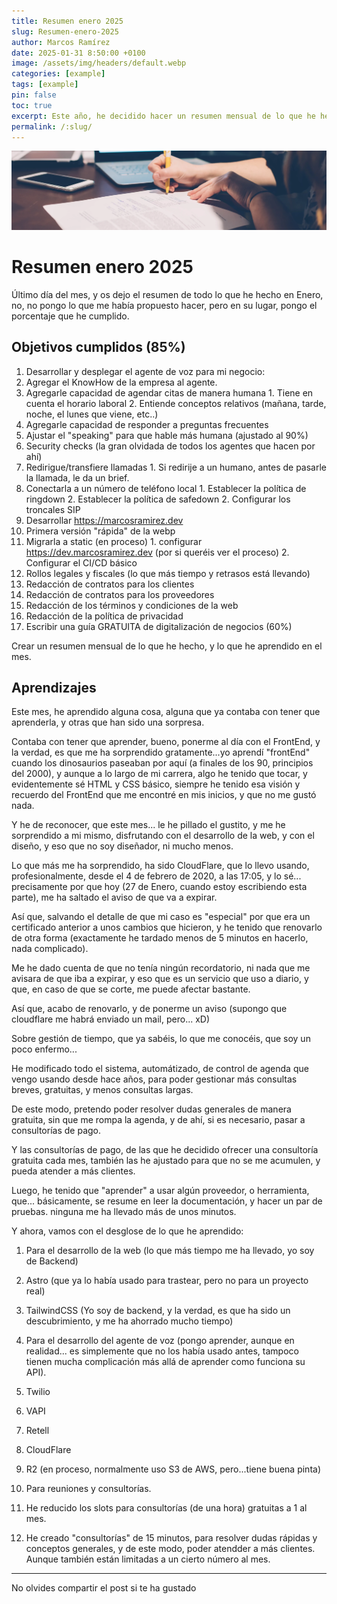 ```yaml
---
title: Resumen enero 2025
slug: Resumen-enero-2025
author: Marcos Ramírez
date: 2025-01-31 8:50:00 +0100
image: /assets/img/headers/default.webp
categories: [example]
tags: [example]
pin: false
toc: true
excerpt: Este año, he decidido hacer un resumen mensual de lo que he hecho, y lo que he aprendido en el mes. Aquí tienes el resumen de enero 2025.
permalink: /:slug/ 
---
```


![Post Header](/assets/img/headers/default.webp)
# Resumen enero 2025

Último día del mes, y os dejo el resumen de todo lo que he hecho en Enero, no, no pongo lo que me había propuesto hacer, pero en su lugar, pongo el porcentaje que he cumplido.

## Objetivos cumplidos (85%)

1. Desarrollar y desplegar el agente de voz para mi negocio:
  1. Agregar el KnowHow de la empresa al agente.
  2. Agregarle capacidad de agendar citas de manera humana
    1. Tiene en cuenta el horario laboral
    2. Entiende conceptos relativos (mañana, tarde, noche, el lunes que viene, etc..)
  3. Agregarle capacidad de responder a preguntas frecuentes
  4. Ajustar el "speaking" para que hable más humana (ajustado al 90%)
  5. Security checks (la gran olvidada de todos los agentes que hacen por ahí)
  6. Redirigue/transfiere llamadas
    1. Si redirije a un humano, antes de pasarle la llamada, le da un brief.
  7. Conectarla a un número de teléfono local
    1. Establecer la política de ringdown
    2. Establecer la política de safedown
    2. Configurar los troncales SIP
2. Desarrollar https://marcosramirez.dev
  1. Primera versión "rápida" de la webp 
  2. Migrarla a static (en proceso)
    1. configurar https://dev.marcosramirez.dev (por si queréis ver el proceso)
    2. Configurar el CI/CD básico
3. Rollos legales y fiscales (lo que más tiempo y retrasos está llevando)
  1. Redacción de contratos para los clientes
  2. Redacción de contratos para los proveedores
  3. Redacción de los términos y condiciones de la web
  4. Redacción de la política de privacidad  
4. Escribir una guía GRATUITA de digitalización de negocios (60%)  


Crear un resumen mensual de lo que he hecho, y lo que he aprendido en el mes.


## Aprendizajes 

Este mes, he aprendido alguna cosa, alguna que ya contaba con tener que aprenderla, y otras que han sido una sorpresa.

Contaba con tener que aprender, bueno, ponerme al día con el FrontEnd, y la verdad, es que me ha sorprendido gratamente...yo aprendí "frontEnd" cuando los dinosaurios paseaban por aquí (a finales de los 90, principios del 2000), y aunque a lo largo de mi carrera, algo he tenido que tocar, y evidentemente sé HTML y CSS básico, siempre he tenido esa visión y recuerdo del FrontEnd que me encontré en mis inicios, y que no me gustó nada.

Y he de reconocer, que este mes... le he pillado el gustito, y me he sorprendido a mi mismo, disfrutando con el desarrollo de la web, y con el diseño, y eso que no soy diseñador, ni mucho menos.


Lo que más me ha sorprendido, ha sido CloudFlare, que lo llevo usando, profesionalmente, desde el 4 de febrero de 2020, a las 17:05, y lo sé... precisamente por que hoy (27 de Enero, cuando estoy escribiendo esta parte), me ha saltado el aviso de que va a expirar.

Así que, salvando el detalle de que mi caso es "especial" por que era un certificado anterior a unos cambios que hicieron, y he tenido que renovarlo de otra forma (exactamente he tardado menos de 5 minutos en hacerlo, nada complicado).

Me he dado cuenta de que no tenía ningún recordatorio, ni nada que me avisara de que iba a expirar, y eso que es un servicio que uso a diario, y que, en caso de que se corte, me puede afectar bastante.

Así que, acabo de renovarlo, y de ponerme un aviso (supongo que cloudflare me habrá enviado un mail, pero... xD)

Sobre gestión de tiempo, que ya sabéis, lo que me conocéis, que soy un poco enfermo...

He modificado todo el sistema, automátizado, de control de agenda que vengo usando desde hace años, para poder gestionar más consultas breves, gratuitas, y menos consultas largas.

De este modo, pretendo poder resolver dudas generales de manera gratuita, sin que me rompa la agenda, y de ahí, si es necesario, pasar a consultorías de pago.

Y las consultorías de pago, de las que he decidido ofrecer una consultoría gratuita cada mes, también las he ajustado para que no se me acumulen, y pueda atender a más clientes.

Luego, he tenido que "aprender" a usar algún proveedor, o herramienta, que... básicamente, se resume en leer la documentación, y hacer un par de pruebas. ninguna me ha llevado más de unos minutos.

Y ahora, vamos con el desglose de lo que he aprendido:

1. Para el desarrollo de la web (lo que más tiempo me ha llevado, yo soy de Backend)
  1. Astro (que ya lo había usado para trastear, pero no para un proyecto real)
  2. TailwindCSS (Yo soy de backend, y la verdad, es que ha sido un descubrimiento, y me ha ahorrado mucho tiempo)

2. Para el desarrollo del agente de voz (pongo aprender, aunque en realidad... es simplemente que no los había usado antes, tampoco tienen mucha complicación más allá de aprender como funciona su API).
  1. Twilio
  2. VAPI 
  3. Retell

3. CloudFlare
  1. R2 (en proceso, normalmente uso S3 de AWS, pero...tiene buena pinta)

4. Para reuniones y consultorías.
  1. He reducido los slots para consultorías (de una hora) gratuitas a 1 al mes.
  2. He creado "consultorías" de 15 minutos, para resolver dudas rápidas y conceptos generales, y de este modo, poder atendder a más clientes. Aunque también están limitadas a un cierto número al mes.
  
***
No olvides compartir el post si te ha gustado